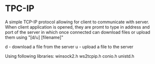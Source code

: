 # TPC-IP

A simple TCP-IP protocol allowing for client to communicate with server. When client application is opened, they are promt to type in address and port of the server in which once connected can download files or upload them using "[d/u] [filename]"

d - download a file from the server
u - upload a file to the server

Using following libraries:
winsock2.h
ws2tcpip.h
conio.h
unistd.h
